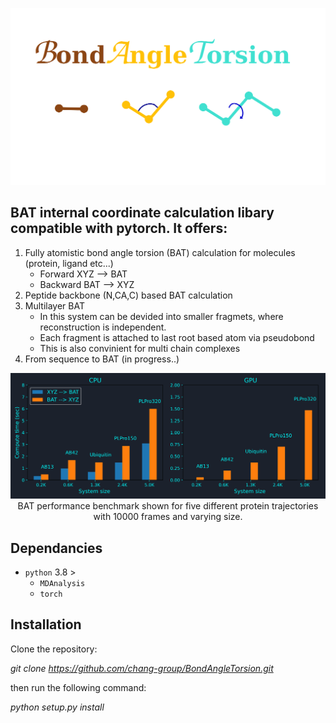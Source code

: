
<p align="center">
  <img src="docs/figs/logo.png">
</p>

## BAT internal coordinate calculation libary compatible with pytorch. It offers:

1. Fully atomistic bond angle torsion (BAT) calculation for molecules (protein, ligand etc...)
   * Forward  XYZ --> BAT
   * Backward BAT --> XYZ
2. Peptide backbone (N,CA,C) based BAT calculation
3. Multilayer BAT
   * In this system can be devided into smaller fragmets, where reconstruction is
   independent.
   * Each fragment is attached to last root based atom via pseudobond
   * This is also convinient for multi chain complexes 
4. From sequence to BAT (in progress..)


<p align="center">
  <img src="tests/benchmark/Benchmark.png">
  <imgcaption>BAT performance benchmark shown for five different protein
  		 trajectories with 10000 frames and varying size.
</p>
    

## Dependancies
- `python` 3.8 >
  - `MDAnalysis`
  - `torch`

## Installation

Clone the repository:

*git clone https://github.com/chang-group/BondAngleTorsion.git*

then run the following command:

*python setup.py install*



